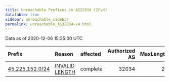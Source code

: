 ```yaml
---
title: Unreachable Prefixes in AS32034 (IPv4)
datatable: true
sidebar: unreachable_sidebar
permalink: unreachable_AS32034-v4.html
---
```


Data as of 2020-12-06 15:35:00 UTC


<div class="datatable-begin"></div>

| Prefix                                                   | Reason                                                                                                    | affected   |   Authorized AS |   MaxLength | Anchor                                         |   unreachable /24s |
|:---------------------------------------------------------|:----------------------------------------------------------------------------------------------------------|:-----------|----------------:|------------:|:-----------------------------------------------|-------------------:|
| [45.225.152.0/24](https://stat.ripe.net/45.225.152.0/24) | [INVALID LENGTH](https://rpki-validator.ripe.net/announcement-preview?asn=AS32034&prefix=45.225.152.0/24) | complete   |           32034 |          23 | [LACNIC](unreachable_LACNIC_RPKI_Root-v4.html) |                  1 |

<div class="datatable-end"></div>